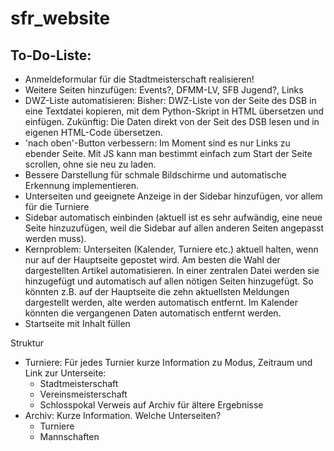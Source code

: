 # sfr_website

## To-Do-Liste:
- Anmeldeformular für die Stadtmeisterschaft realisieren!
- Weitere Seiten hinzufügen:
	Events?, DFMM-LV, SFB Jugend?, Links
- DWZ-Liste automatisieren:
	Bisher: DWZ-Liste von der Seite des DSB in eine Textdatei 
kopieren, mit dem Python-Skript in HTML übersetzen und einfügen.
	Zukünftig: Die Daten direkt von der Seit des DSB lesen und in 
eigenen HTML-Code übersetzen.
- 'nach oben'-Button verbessern: Im Moment sind es nur Links zu ebender 
Seite. Mit JS kann man bestimmt einfach zum Start der Seite scrollen, ohne 
sie neu zu laden.
- Bessere Darstellung für schmale Bildschirme und automatische Erkennung 
implementieren.
- Unterseiten und geeignete Anzeige in der Sidebar hinzufügen, vor allem für die Turniere
- Sidebar automatisch einbinden (aktuell ist es sehr aufwändig, eine neue Seite
	hinzuzufügen, weil die Sidebar auf allen anderen Seiten angepasst werden muss).
- Kernproblem: Unterseiten (Kalender, Turniere etc.) aktuell halten, wenn nur auf der
	Hauptseite gepostet wird. Am besten die Wahl der dargestellten Artikel
	automatisieren. In einer zentralen Datei werden sie hinzugefügt und automatisch
	auf allen nötigen Seiten hinzugefügt. So könnten z.B. auf der Hauptseite die
	zehn aktuellsten Meldungen dargestellt werden, alte werden automatisch entfernt.
	Im Kalender könnten die vergangenen Daten automatisch entfernt werden.
- Startseite mit Inhalt füllen



Struktur

- Turniere:
	Für jedes Turnier kurze Information zu Modus, Zeitraum und Link zur Unterseite:
	- Stadtmeisterschaft
	- Vereinsmeisterschaft
	- Schlosspokal
	Verweis auf Archiv für ältere Ergebnisse
- Archiv:
	Kurze Information. Welche Unterseiten?
	- Turniere
	- Mannschaften
